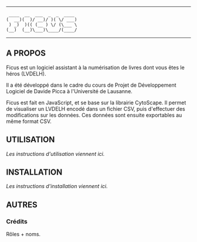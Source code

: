 
---
```
 ____  __  ___  _  _  ____ 
(  __)(  )/ __)/ )( \/ ___)
 ) _)  )(( (__ ) \/ (\___ \
(__)  (__)\___)\____/(____/
```
---
## A PROPOS
Ficus est un logiciel assistant à la numérisation de livres dont vous êtes le héros (LVDELH).

Il a été développé dans le cadre du cours de Projet de Développement Logiciel de Davide Picca à l'Université de Lausanne.

Ficus est fait en JavaScript, et se base sur la librairie CytoScape. 
Il permet de visualiser un LVDELH encodé dans un fichier CSV, puis d'effectuer des modifications sur les données. 
Ces données sont ensuite exportables au même format CSV. 

## UTILISATION

*Les instructions d'utilisation viennent ici.*

## INSTALLATION

*Les instructions d'installation viennent ici.*

## AUTRES

### Crédits

Rôles + noms.
